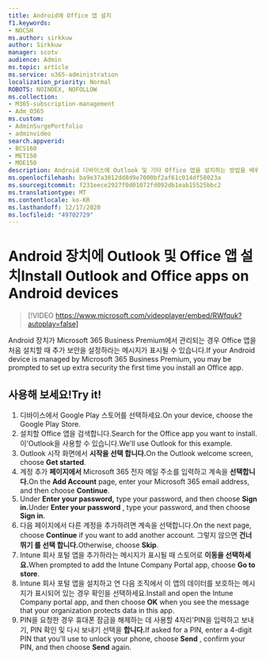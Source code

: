 ```yaml
---
title: Android에 Office 앱 설치
f1.keywords:
- NOCSH
ms.author: sirkkuw
author: Sirkkuw
manager: scotv
audience: Admin
ms.topic: article
ms.service: o365-administration
localization_priority: Normal
ROBOTS: NOINDEX, NOFOLLOW
ms.collection:
- M365-subscription-management
- Adm_O365
ms.custom:
- AdminSurgePortfolio
- adminvideo
search.appverid:
- BCS160
- MET150
- MOE150
description: Android 디바이스에 Outlook 및 기타 Office 앱을 설치하는 방법을 배워야 합니다.
ms.openlocfilehash: ba9e37a3012dd8d9e7000bf2af61c014df58023a
ms.sourcegitcommit: f231eece2927f0d01072fd092db1eab15525bbc2
ms.translationtype: MT
ms.contentlocale: ko-KR
ms.lasthandoff: 12/17/2020
ms.locfileid: "49702729"
---
```

# <a name="install-outlook-and-office-apps-on-android-devices"></a><span data-ttu-id="cce5f-103">Android 장치에 Outlook 및 Office 앱 설치</span><span class="sxs-lookup"><span data-stu-id="cce5f-103">Install Outlook and Office apps on Android devices</span></span>

> [!VIDEO https://www.microsoft.com/videoplayer/embed/RWfquk?autoplay=false]

<span data-ttu-id="cce5f-104">Android 장치가 Microsoft 365 Business Premium에서 관리되는 경우 Office 앱을 처음 설치할 때 추가 보안을 설정하라는 메시지가 표시될 수 있습니다.</span><span class="sxs-lookup"><span data-stu-id="cce5f-104">If your Android device is managed by Microsoft 365 Business Premium, you may be prompted to set up extra security the first time you install an Office app.</span></span> 

## <a name="try-it"></a><span data-ttu-id="cce5f-105">사용해 보세요!</span><span class="sxs-lookup"><span data-stu-id="cce5f-105">Try it!</span></span>

1. <span data-ttu-id="cce5f-106">디바이스에서 Google Play 스토어를 선택하세요.</span><span class="sxs-lookup"><span data-stu-id="cce5f-106">On your device, choose the Google Play Store.</span></span>
2. <span data-ttu-id="cce5f-107">설치할 Office 앱을 검색합니다.</span><span class="sxs-lookup"><span data-stu-id="cce5f-107">Search for the Office app you want to install.</span></span> <span data-ttu-id="cce5f-108">이&#39;Outlook을 사용할 수 있습니다.</span><span class="sxs-lookup"><span data-stu-id="cce5f-108">We&#39;ll use Outlook for this example.</span></span>
3. <span data-ttu-id="cce5f-109">Outlook 시작 화면에서 **시작을 선택 합니다.**</span><span class="sxs-lookup"><span data-stu-id="cce5f-109">On the Outlook welcome screen, choose  **Get started**.</span></span>
4. <span data-ttu-id="cce5f-110">계정 추가 **페이지에서** Microsoft 365 전자 메일 주소를 입력하고 계속을 **선택합니다.**</span><span class="sxs-lookup"><span data-stu-id="cce5f-110">On the  **Add Account**  page, enter your Microsoft 365 email address, and then choose  **Continue**.</span></span>
5. <span data-ttu-id="cce5f-111">Under **Enter your password,** type your password, and then choose **Sign in.**</span><span class="sxs-lookup"><span data-stu-id="cce5f-111">Under  **Enter your password** , type your password, and then choose  **Sign in**.</span></span>
6. <span data-ttu-id="cce5f-112">다음 페이지에서 다른  계정을 추가하려면 계속을 선택합니다.</span><span class="sxs-lookup"><span data-stu-id="cce5f-112">On the next page, choose  **Continue**  if you want to add another account.</span></span> <span data-ttu-id="cce5f-113">그렇지 않으면 **건너뛰기 를 선택 합니다.**</span><span class="sxs-lookup"><span data-stu-id="cce5f-113">Otherwise, choose  **Skip**.</span></span>
7. <span data-ttu-id="cce5f-114">Intune 회사 포털 앱을 추가하라는 메시지가 표시될 때 스토어로 **이동을 선택하세요.**</span><span class="sxs-lookup"><span data-stu-id="cce5f-114">When prompted to add the Intune Company Portal app, choose  **Go to store**.</span></span>
8. <span data-ttu-id="cce5f-115">Intune 회사 포털 앱을 설치하고 연  다음 조직에서 이 앱의 데이터를 보호하는 메시지가 표시되어 있는 경우 확인을 선택하세요.</span><span class="sxs-lookup"><span data-stu-id="cce5f-115">Install and open the Intune Company portal app, and then choose  **OK**  when you see the message that your organization protects data in this app.</span></span>
9. <span data-ttu-id="cce5f-116">PIN을 요청한 경우 휴대폰 잠금을 해제하는 데 사용할 4자리&#39;PIN을  입력하고 보내기, PIN 확인 및 다시 보내기 선택을 **합니다.**</span><span class="sxs-lookup"><span data-stu-id="cce5f-116">If asked for a PIN, enter a 4-digit PIN that you&#39;ll use to unlock your phone, choose  **Send** , confirm your PIN, and then choose  **Send**  again.</span></span>
